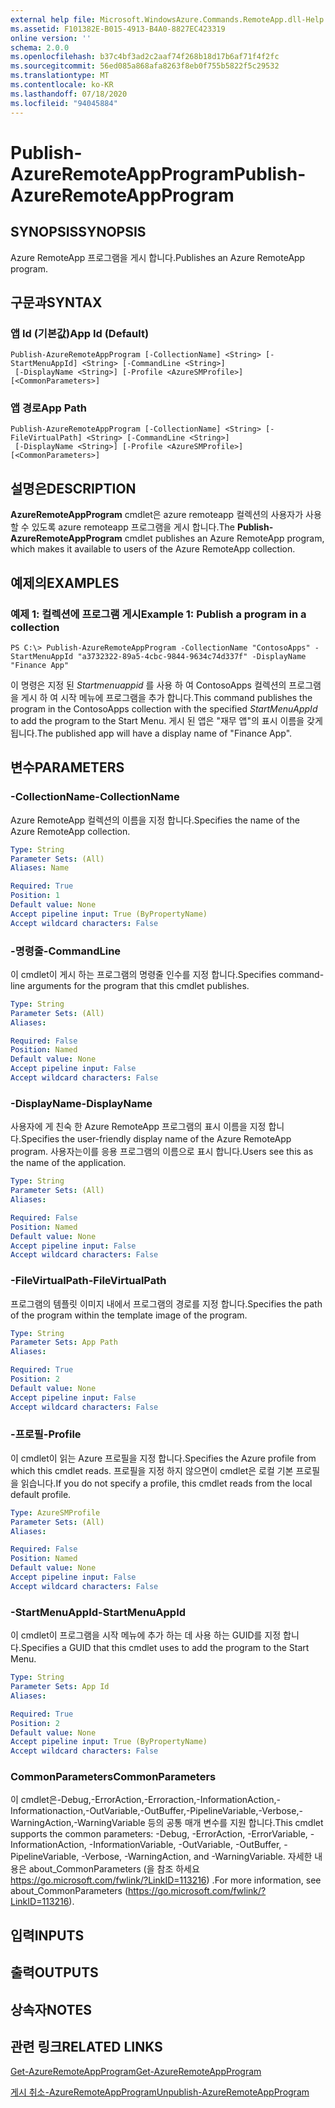 ```yaml
---
external help file: Microsoft.WindowsAzure.Commands.RemoteApp.dll-Help.xml
ms.assetid: F101382E-B015-4913-B4A0-8827EC423319
online version: ''
schema: 2.0.0
ms.openlocfilehash: b37c4bf3ad2c2aaf74f268b18d17b6af71f4f2fc
ms.sourcegitcommit: 56ed085a868afa8263f8eb0f755b5822f5c29532
ms.translationtype: MT
ms.contentlocale: ko-KR
ms.lasthandoff: 07/18/2020
ms.locfileid: "94045884"
---
```

# <span data-ttu-id="e4c46-101">Publish-AzureRemoteAppProgram</span><span class="sxs-lookup"><span data-stu-id="e4c46-101">Publish-AzureRemoteAppProgram</span></span>

## <span data-ttu-id="e4c46-102">SYNOPSIS</span><span class="sxs-lookup"><span data-stu-id="e4c46-102">SYNOPSIS</span></span>
<span data-ttu-id="e4c46-103">Azure RemoteApp 프로그램을 게시 합니다.</span><span class="sxs-lookup"><span data-stu-id="e4c46-103">Publishes an Azure RemoteApp program.</span></span>

## <span data-ttu-id="e4c46-104">구문과</span><span class="sxs-lookup"><span data-stu-id="e4c46-104">SYNTAX</span></span>

### <span data-ttu-id="e4c46-105">앱 Id (기본값)</span><span class="sxs-lookup"><span data-stu-id="e4c46-105">App Id (Default)</span></span>
```
Publish-AzureRemoteAppProgram [-CollectionName] <String> [-StartMenuAppId] <String> [-CommandLine <String>]
 [-DisplayName <String>] [-Profile <AzureSMProfile>] [<CommonParameters>]
```

### <span data-ttu-id="e4c46-106">앱 경로</span><span class="sxs-lookup"><span data-stu-id="e4c46-106">App Path</span></span>
```
Publish-AzureRemoteAppProgram [-CollectionName] <String> [-FileVirtualPath] <String> [-CommandLine <String>]
 [-DisplayName <String>] [-Profile <AzureSMProfile>] [<CommonParameters>]
```

## <span data-ttu-id="e4c46-107">설명은</span><span class="sxs-lookup"><span data-stu-id="e4c46-107">DESCRIPTION</span></span>
<span data-ttu-id="e4c46-108">**AzureRemoteAppProgram** cmdlet은 azure remoteapp 컬렉션의 사용자가 사용할 수 있도록 azure remoteapp 프로그램을 게시 합니다.</span><span class="sxs-lookup"><span data-stu-id="e4c46-108">The **Publish-AzureRemoteAppProgram** cmdlet publishes an Azure RemoteApp program, which makes it available to users of the Azure RemoteApp collection.</span></span>

## <span data-ttu-id="e4c46-109">예제의</span><span class="sxs-lookup"><span data-stu-id="e4c46-109">EXAMPLES</span></span>

### <span data-ttu-id="e4c46-110">예제 1: 컬렉션에 프로그램 게시</span><span class="sxs-lookup"><span data-stu-id="e4c46-110">Example 1: Publish a program in a collection</span></span>
```
PS C:\> Publish-AzureRemoteAppProgram -CollectionName "ContosoApps" -StartMenuAppId "a3732322-89a5-4cbc-9844-9634c74d337f" -DisplayName "Finance App"
```

<span data-ttu-id="e4c46-111">이 명령은 지정 된 *Startmenuappid* 를 사용 하 여 ContosoApps 컬렉션의 프로그램을 게시 하 여 시작 메뉴에 프로그램을 추가 합니다.</span><span class="sxs-lookup"><span data-stu-id="e4c46-111">This command publishes the program in the ContosoApps collection with the specified *StartMenuAppId* to add the program to the Start Menu.</span></span>
<span data-ttu-id="e4c46-112">게시 된 앱은 "재무 앱"의 표시 이름을 갖게 됩니다.</span><span class="sxs-lookup"><span data-stu-id="e4c46-112">The published app will have a display name of "Finance App".</span></span>

## <span data-ttu-id="e4c46-113">변수</span><span class="sxs-lookup"><span data-stu-id="e4c46-113">PARAMETERS</span></span>

### <span data-ttu-id="e4c46-114">-CollectionName</span><span class="sxs-lookup"><span data-stu-id="e4c46-114">-CollectionName</span></span>
<span data-ttu-id="e4c46-115">Azure RemoteApp 컬렉션의 이름을 지정 합니다.</span><span class="sxs-lookup"><span data-stu-id="e4c46-115">Specifies the name of the Azure RemoteApp collection.</span></span>

```yaml
Type: String
Parameter Sets: (All)
Aliases: Name

Required: True
Position: 1
Default value: None
Accept pipeline input: True (ByPropertyName)
Accept wildcard characters: False
```

### <span data-ttu-id="e4c46-116">-명령줄</span><span class="sxs-lookup"><span data-stu-id="e4c46-116">-CommandLine</span></span>
<span data-ttu-id="e4c46-117">이 cmdlet이 게시 하는 프로그램의 명령줄 인수를 지정 합니다.</span><span class="sxs-lookup"><span data-stu-id="e4c46-117">Specifies command-line arguments for the program that this cmdlet publishes.</span></span>

```yaml
Type: String
Parameter Sets: (All)
Aliases: 

Required: False
Position: Named
Default value: None
Accept pipeline input: False
Accept wildcard characters: False
```

### <span data-ttu-id="e4c46-118">-DisplayName</span><span class="sxs-lookup"><span data-stu-id="e4c46-118">-DisplayName</span></span>
<span data-ttu-id="e4c46-119">사용자에 게 친숙 한 Azure RemoteApp 프로그램의 표시 이름을 지정 합니다.</span><span class="sxs-lookup"><span data-stu-id="e4c46-119">Specifies the user-friendly display name of the Azure RemoteApp program.</span></span>
<span data-ttu-id="e4c46-120">사용자는이를 응용 프로그램의 이름으로 표시 합니다.</span><span class="sxs-lookup"><span data-stu-id="e4c46-120">Users see this as the name of the application.</span></span>

```yaml
Type: String
Parameter Sets: (All)
Aliases: 

Required: False
Position: Named
Default value: None
Accept pipeline input: False
Accept wildcard characters: False
```

### <span data-ttu-id="e4c46-121">-FileVirtualPath</span><span class="sxs-lookup"><span data-stu-id="e4c46-121">-FileVirtualPath</span></span>
<span data-ttu-id="e4c46-122">프로그램의 템플릿 이미지 내에서 프로그램의 경로를 지정 합니다.</span><span class="sxs-lookup"><span data-stu-id="e4c46-122">Specifies the path of the program within the template image of the program.</span></span>

```yaml
Type: String
Parameter Sets: App Path
Aliases: 

Required: True
Position: 2
Default value: None
Accept pipeline input: False
Accept wildcard characters: False
```

### <span data-ttu-id="e4c46-123">-프로필</span><span class="sxs-lookup"><span data-stu-id="e4c46-123">-Profile</span></span>
<span data-ttu-id="e4c46-124">이 cmdlet이 읽는 Azure 프로필을 지정 합니다.</span><span class="sxs-lookup"><span data-stu-id="e4c46-124">Specifies the Azure profile from which this cmdlet reads.</span></span>
<span data-ttu-id="e4c46-125">프로필을 지정 하지 않으면이 cmdlet은 로컬 기본 프로필을 읽습니다.</span><span class="sxs-lookup"><span data-stu-id="e4c46-125">If you do not specify a profile, this cmdlet reads from the local default profile.</span></span>

```yaml
Type: AzureSMProfile
Parameter Sets: (All)
Aliases: 

Required: False
Position: Named
Default value: None
Accept pipeline input: False
Accept wildcard characters: False
```

### <span data-ttu-id="e4c46-126">-StartMenuAppId</span><span class="sxs-lookup"><span data-stu-id="e4c46-126">-StartMenuAppId</span></span>
<span data-ttu-id="e4c46-127">이 cmdlet이 프로그램을 시작 메뉴에 추가 하는 데 사용 하는 GUID를 지정 합니다.</span><span class="sxs-lookup"><span data-stu-id="e4c46-127">Specifies a GUID that this cmdlet uses to add the program to the Start Menu.</span></span>

```yaml
Type: String
Parameter Sets: App Id
Aliases: 

Required: True
Position: 2
Default value: None
Accept pipeline input: True (ByPropertyName)
Accept wildcard characters: False
```

### <span data-ttu-id="e4c46-128">CommonParameters</span><span class="sxs-lookup"><span data-stu-id="e4c46-128">CommonParameters</span></span>
<span data-ttu-id="e4c46-129">이 cmdlet은-Debug,-ErrorAction,-Erroraction,-InformationAction,-Informationaction,-OutVariable,-OutBuffer,-PipelineVariable,-Verbose,-WarningAction,-WarningVariable 등의 공통 매개 변수를 지원 합니다.</span><span class="sxs-lookup"><span data-stu-id="e4c46-129">This cmdlet supports the common parameters: -Debug, -ErrorAction, -ErrorVariable, -InformationAction, -InformationVariable, -OutVariable, -OutBuffer, -PipelineVariable, -Verbose, -WarningAction, and -WarningVariable.</span></span> <span data-ttu-id="e4c46-130">자세한 내용은 about_CommonParameters (을 참조 하세요 https://go.microsoft.com/fwlink/?LinkID=113216) .</span><span class="sxs-lookup"><span data-stu-id="e4c46-130">For more information, see about_CommonParameters (https://go.microsoft.com/fwlink/?LinkID=113216).</span></span>

## <span data-ttu-id="e4c46-131">입력</span><span class="sxs-lookup"><span data-stu-id="e4c46-131">INPUTS</span></span>

## <span data-ttu-id="e4c46-132">출력</span><span class="sxs-lookup"><span data-stu-id="e4c46-132">OUTPUTS</span></span>

## <span data-ttu-id="e4c46-133">상속자</span><span class="sxs-lookup"><span data-stu-id="e4c46-133">NOTES</span></span>

## <span data-ttu-id="e4c46-134">관련 링크</span><span class="sxs-lookup"><span data-stu-id="e4c46-134">RELATED LINKS</span></span>

[<span data-ttu-id="e4c46-135">Get-AzureRemoteAppProgram</span><span class="sxs-lookup"><span data-stu-id="e4c46-135">Get-AzureRemoteAppProgram</span></span>](./Get-AzureRemoteAppProgram.md)

[<span data-ttu-id="e4c46-136">게시 취소-AzureRemoteAppProgram</span><span class="sxs-lookup"><span data-stu-id="e4c46-136">Unpublish-AzureRemoteAppProgram</span></span>](./Unpublish-AzureRemoteAppProgram.md)


